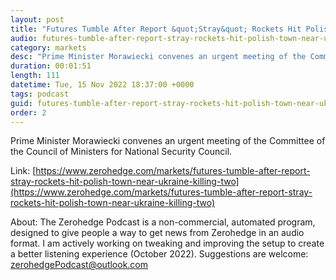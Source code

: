 ```yaml
---
layout: post
title: "Futures Tumble After Report &quot;Stray&quot; Rockets Hit Polish Town Near Ukraine, Killing Two"
audio: futures-tumble-after-report-stray-rockets-hit-polish-town-near-ukraine-killing-two-0
category: markets
desc: "Prime Minister Morawiecki convenes an urgent meeting of the Committee of the Council of Ministers for National Security Council. "
duration: 00:01:51
length: 111
datetime: Tue, 15 Nov 2022 18:37:00 +0000
tags: podcast
guid: futures-tumble-after-report-stray-rockets-hit-polish-town-near-ukraine-killing-two-0
order: 2
---
```

Prime Minister Morawiecki convenes an urgent meeting of the Committee of the Council of Ministers for National Security Council. 

Link: [https://www.zerohedge.com/markets/futures-tumble-after-report-stray-rockets-hit-polish-town-near-ukraine-killing-two](https://www.zerohedge.com/markets/futures-tumble-after-report-stray-rockets-hit-polish-town-near-ukraine-killing-two)

About: The Zerohedge Podcast is a non-commercial, automated program, designed to give people a way to get news from Zerohedge in an audio format.  I am actively working on tweaking and improving the setup to create a better listening experience (October 2022).  Suggestions are welcome: [zerohedgePodcast@outlook.com](mailto:zerohedgePodcast@outlook.com)